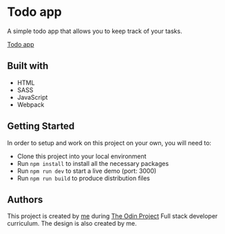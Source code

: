 # Todo app

  A simple todo app that allows you to keep track of your tasks.
  
  [Todo app](./src/assets/Todo-app.png)
  
## Built with

- HTML
- SASS
- JavaScript
- Webpack

## Getting Started

In order to setup and work on this project on your own, you will need to:
- Clone this project into your local environment
- Run `npm install` to install all the necessary packages
- Run `npm run dev` to start a live demo (port: 3000)
- Run `npm run build` to produce distribution files

## Authors
  This project is created by [me](https://github.com/AvagSargsyan) during [The Odin Project](https://www.theodinproject.com/) Full stack developer curriculum.
  The design is also created by me.
